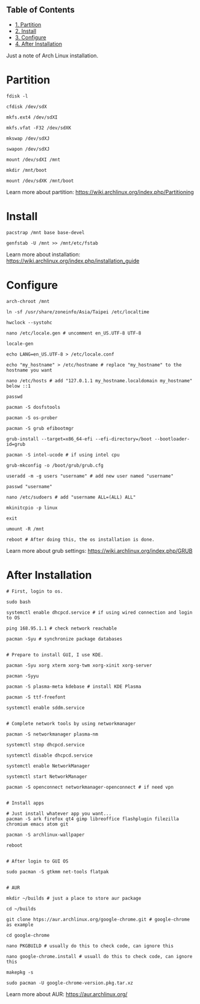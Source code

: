 <div id="table-of-contents">
<h2>Table of Contents</h2>
<div id="text-table-of-contents">
<ul>
<li><a href="#org5dce095">1. Partition</a></li>
<li><a href="#orgdaff809">2. Install</a></li>
<li><a href="#org0221ecd">3. Configure</a></li>
<li><a href="#org1a38d67">4. After Installation</a></li>
</ul>
</div>
</div>
Just a note of Arch Linux installation.


<a id="org5dce095"></a>

# Partition

    
    fdisk -l
    
    cfdisk /dev/sdX
    
    mkfs.ext4 /dev/sdXI
    
    mkfs.vfat -F32 /dev/sdXK
    
    mkswap /dev/sdXJ
    
    swapon /dev/sdXJ
    
    mount /dev/sdXI /mnt
    
    mkdir /mnt/boot
    
    mount /dev/sdXK /mnt/boot

Learn more about partition: <https://wiki.archlinux.org/index.php/Partitioning>


<a id="orgdaff809"></a>

# Install

    
    pacstrap /mnt base base-devel
    
    genfstab -U /mnt >> /mnt/etc/fstab

Learn more about installation: <https://wiki.archlinux.org/index.php/installation_guide>


<a id="org0221ecd"></a>

# Configure

    
    arch-chroot /mnt
    
    ln -sf /usr/share/zoneinfo/Asia/Taipei /etc/localtime
    
    hwclock --systohc
    
    nano /etc/locale.gen # uncomment en_US.UTF-8 UTF-8
    
    locale-gen
    
    echo LANG=en_US.UTF-8 > /etc/locale.conf
    
    echo "my_hostname" > /etc/hostname # replace "my_hostname" to the hostname you want
    
    nano /etc/hosts # add "127.0.1.1 my_hostname.localdomain my_hostname" below ::1
    
    passwd
    
    pacman -S dosfstools
    
    pacman -S os-prober
    
    pacman -S grub efibootmgr
    
    grub-install --target=x86_64-efi --efi-directory=/boot --bootloader-id=grub
    
    pacman -S intel-ucode # if using intel cpu
    
    grub-mkconfig -o /boot/grub/grub.cfg
    
    useradd -m -g users "username" # add new user named "username"
    
    passwd "username"
    
    nano /etc/sudoers # add "username ALL=(ALL) ALL"
    
    mkinitcpio -p linux
    
    exit
    
    umount -R /mnt
    
    reboot # After doing this, the os installation is done.

Learn more about grub settings: <https://wiki.archlinux.org/index.php/GRUB>


<a id="org1a38d67"></a>

# After Installation

    
    # First, login to os.
    
    sudo bash
    
    systemctl enable dhcpcd.service # if using wired connection and login to OS
    
    ping 168.95.1.1 # check network reachable
    
    pacman -Syu # synchronize package databases
    
    
    # Prepare to install GUI, I use KDE.
    
    pacman -Syu xorg xterm xorg-twm xorg-xinit xorg-server
    
    pacman -Syyu
    
    pacman -S plasma-meta kdebase # install KDE Plasma
    
    pacman -S ttf-freefont
    
    systemctl enable sddm.service
    
    
    # Complete network tools by using networkmanager
    
    pacman -S networkmanager plasma-nm
    
    systemctl stop dhcpcd.service
    
    systemctl disable dhcpcd.service
    
    systemctl enable NetworkManager
    
    systemctl start NetworkManager
    
    pacman -S openconnect networkmanager-openconnect # if need vpn
    
    
    # Install apps
    
    # Just install whatever app you want...
    pacman -S ark firefox qt4 gimp libreoffice flashplugin filezilla chromium emacs atom git
    
    pacman -S archlinux-wallpaper
    
    reboot
    
    
    # After login to GUI OS
    
    sudo pacman -S gtkmm net-tools flatpak
    
    
    # AUR
    
    mkdir ~/builds # just a place to store aur package
    
    cd ~/builds
    
    git clone htps://aur.archlinux.org/google-chrome.git # google-chrome as example
    
    cd google-chrome
    
    nano PKGBUILD # usually do this to check code, can ignore this
    
    nano google-chrome.install # usuall do this to check code, can ignore this
    
    makepkg -s
    
    sudo pacman -U google-chrome-version.pkg.tar.xz

Learn more about AUR: <https://aur.archlinux.org/>

